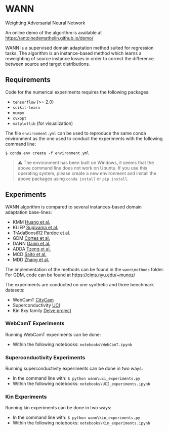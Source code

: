 # WANN

Weighting Adversarial Neural Network

An online demo of the algorithm is available at https://antoinedemathelin.github.io/demo/



WANN is a supervised domain adaptation method suited for regression tasks. The algorithm is an instance-based method which learns a reweighting of source instance losses in order to correct the difference between source and target distributions.


## Requirements

Code for the numerical experiments requires the following packages:
- `tensorflow` (>= 2.0)
- `scikit-learn`
- `numpy`
- `cvxopt`
- `matplotlib` (for visualization)

The file `environment.yml` can be used to reproduce the same conda environment as the one used to conduct the experiments with the following command line:

`$ conda env create -f environment.yml`

> :warning: The environment has been built on Windows, it seems that the above command line does not work on Ubuntu. If you use this operating system, please create a new environment and install the above packages using `conda install` or `pip install`.

## Experiments

WANN algorithm is compared to several instances-based domain adaptation base-lines:
  - KMM [Huang et al.](http://papers.nips.cc/paper/3075-correcting-sample-selection-bias-by-unlabeled-data.pdf)
  - KLIEP [Sugiyama et al.](https://papers.nips.cc/paper/3248-direct-importance-estimation-with-model-selection-and-its-application-to-covariate-shift-adaptation.pdf)
  - TrAdaBoostR2 [Pardoe et al.](http://www.cs.utexas.edu/~pstone/Papers/bib2html/b2hd-ICML10-pardoe.html)
  - GDM [Cortes et al.](http://jmlr.org/papers/volume20/15-192/15-192.pdf)
  - DANN [Ganin et al.](https://arxiv.org/pdf/1505.07818.pdf)
  - ADDA [Tzeng et al.](https://arxiv.org/pdf/1702.05464.pdf)
  - MCD [Saito et al.](https://arxiv.org/pdf/1712.02560.pdf)
  - MDD [Zhang et al.](https://arxiv.org/pdf/1904.05801.pdf)

The implementation of the methods can be found in the `wann\methods` folder. For GDM, code can be found at https://cims.nyu.edu/~munoz/ 

The experiments are conducted on one synthetic and three benchmark datasets:
- WebCamT [CityCam](https://www.citycam-cmu.com/dataset)
- Superconductivity [UCI](https://archive.ics.uci.edu/ml/datasets/superconductivty+data#)
- Kin 8xy family [Delve project](http://www.cs.toronto.edu/~delve/data/datasets.html)

### WebCamT Experiments

Running WebCamT experiments can be done:
- Within the following notebooks: `notebooks\WebCamT.ipynb`

### Superconductivity Experiments

Running superconductivity experiments can be done in two ways:
- In the command line with: `$ python wann\uci_experiments.py`
- Within the following notebooks: `notebooks\UCI_experiments.ipynb`


### Kin Experiments

Running kin experiments can be done in two ways:
- In the command line with: `$ python wann\kin_experiments.py`
- Within the following notebooks: `notebooks\Kin_experiments.ipynb`


